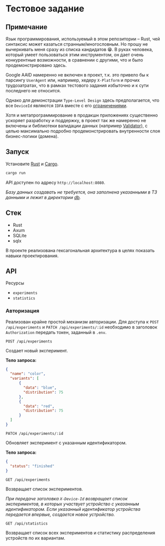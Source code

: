# Тестовое задание

## Примечание

Язык программирования, используемый в этом репозитории – Rust, чей синтаксис может казаться странным/многословным. Но прошу не вычеркивать меня сразу из списка кандидатов 😁. В руках человека, который умеет пользоваться этим инструментом, он дает очень конкурентные возможности, в сравнении с другими, что и было продемонстрировано здесь.

Google AAID намеренно не включен в проект, т.к. это привело бы к парсингу `UserAgent` или, например, хедеру `X-Platform` и прочих трудозатратах, что в рамках тестового задания избыточно и к сути последнего не относится.

Однако для демонстрации `Type-Level Design` здесь предполагается, что все `DeviceId` являются `IDFA` вместе с его [ограничениями](https://developer.apple.com/documentation/adsupport/asidentifiermanager/advertisingidentifier#discussion).

Хотя и метапрограммирование в продакшн приложениях существенно ускоряет разработку и поддержку, в проект так же намеренно не включены и библиотеки валидации данных (например [Validator](https://crates.io/crates/validator)), с целью максимально подробно продемонстрировать внутренности слоя бизнес-логики (домена).

## Запуск

Установите [Rust](https://www.rust-lang.org/tools/install) и [Cargo](https://doc.rust-lang.org/cargo/getting-started/installation.html).

```sh
cargo run
```

API доступен по адресу `http://localhost:8080`.

*Базу данных создавать не требуется, она заполнена указанными в ТЗ данными и лежит в директории [db](https://github.com/uladzikv/ab-exp/tree/main/db).*

## Стек

- Rust
- Axum
- SQLite
- sqlx

В проекте реализована гексагональная архитектура в целях показать навыки проектирования.

## API

Ресурсы
- `experiments`
- `statistics`

### Авторизация

Реализован крайне простой механизм авторизации. Для доступа к `POST /api/experiments` и `PATCH /api/experiments/:id` необходимо в заголовок `Authorization` передать токен, заданный в `.env`.

`POST /api/experiments`

Создает новый эксперимент.

**Тело запроса:**

```json
{
  "name": "color",
  "variants": [
      {
        "data": "blue",
        "distribution": 75
      },
      {
        "data": "red",
        "distribution": 75
      }
  ]
}
```

`PATCH /api/experiments/:id`

Обновляет эксперимент с указанным идентификатором.

**Тело запроса:**

```json
{
  "status": "finished"
}
```

`GET /api/experiments`

Возвращает список экспериментов.

*При передаче заголовка `X-Device-Id` возвращает список экспериментов, в которых участвует устройство с указанным идентификатором.*
*Если указанный идентификатор устройства передается впервые, создается новое устройство.*

`GET /api/statistics`

Возвращает список всех экспериментов и статистику распределения устройств по их вариантам.
